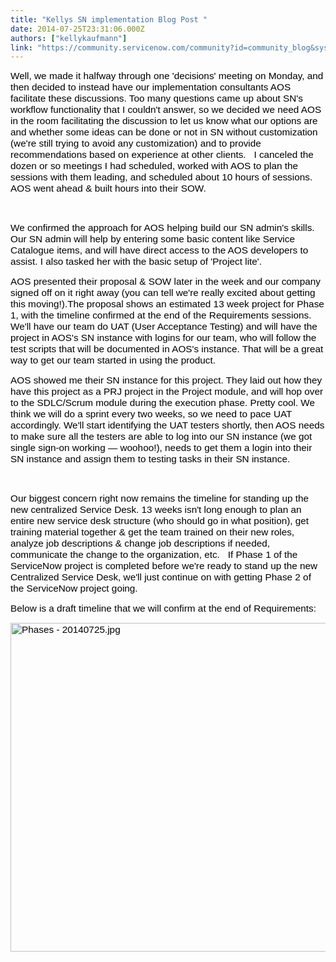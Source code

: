 ```yaml
---
title: "Kellys SN implementation Blog Post "
date: 2014-07-25T23:31:06.000Z
authors: ["kellykaufmann"]
link: "https://community.servicenow.com/community?id=community_blog&sys_id=3afc66a5dbd0dbc01dcaf3231f961997"
---
```

<p><span style="color: black; font-family: 'Arial','sans-serif'; font-size: 11.5pt;">Well, we made it halfway through one 'decisions' meeting on Monday, and then decided to instead have our implementation consultants AOS facilitate these discussions. Too many questions came up about SN's workflow functionality that I couldn't answer, so we decided we need AOS in the room facilitating the discussion to let us know what our options are and whether some ideas can be done or not in SN without customization (we're still trying to avoid any customization) and to provide recommendations based on experience at other clients.   I canceled the dozen or so meetings I had scheduled, worked with AOS to plan the sessions with them leading, and scheduled about 10 hours of sessions. AOS went ahead &amp; built hours into their SOW.</span></p><p>     </p><p><span style="color: black; font-family: 'Arial','sans-serif'; font-size: 11.5pt;">We confirmed the approach for AOS helping build our SN admin's skills. Our SN admin will help by entering some basic content like Service Catalogue items, and will have direct access to the AOS developers to assist. I also tasked her with the basic setup of 'Project lite'. </span></p><p> </p><p><span style="color: black; font-family: 'Arial','sans-serif'; font-size: 11.5pt;">AOS presented their proposal &amp; SOW later in the week and our company signed off on it right away (you can tell we're really excited about getting this moving!).The proposal shows an estimated 13 week project for Phase 1, with the timeline confirmed at the end of the Requirements sessions. We'll have our team do UAT (User Acceptance Testing) and will have the project in AOS's SN instance with logins for our team, who will follow the test scripts that will be documented in AOS's instance. That will be a great way to get our team started in using the product.</span></p><p> </p><p><span style="color: black; font-family: 'Arial','sans-serif'; font-size: 11.5pt;">AOS showed me their SN instance for this project. They laid out how they have this project as a PRJ project in the Project module, and will hop over to the SDLC/Scrum module during the execution phase. Pretty cool. We think we will do a sprint every two weeks, so we need to pace UAT accordingly. We'll start identifying the UAT testers shortly, then AOS needs to make sure all the testers are able to log into our SN instance (we got single sign-on working — woohoo!), needs to get them a login into their SN instance and assign them to testing tasks in their SN instance. </span></p><p>         </p><p><span style="color: black; font-family: 'Arial','sans-serif'; font-size: 11.5pt;">Our biggest concern right now remains the timeline for standing up the new centralized Service Desk. 13 weeks isn't long enough to plan an entire new service desk structure (who should go in what position), get training material together &amp; get the team trained on their new roles, analyze job descriptions &amp; change job descriptions if needed, communicate the change to the organization, etc.   If Phase 1 of the ServiceNow project is completed before we're ready to stand up the new Centralized Service Desk, we'll just continue on with getting Phase 2 of the ServiceNow project going.</span></p><p></p><p><span style="color: black; font-family: 'Arial','sans-serif'; font-size: 11.5pt;">Below is a draft timeline that we will confirm at the end of Requirements:</span></p><p></p><p><span style="color: black; font-family: 'Arial','sans-serif'; font-size: 11.5pt;"><img  alt="Phases - 20140725.jpg" class="image-0 jive-image" src="3d576442db14dfc068c1fb651f9619d5.iix" style="width: 620px; height: 526px;"/></span></p>